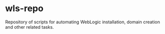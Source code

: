 wls-repo
========

Repository of scripts for automating WebLogic installation, domain creation and other related tasks.
